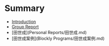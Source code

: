 # Summary

* [Introduction](README.md)
* [Group Report](GroupReport.md)
* [田世成](Personal Reports/田世成.md)
* [田世成案例](Blockly Programs/田世成案例.md)